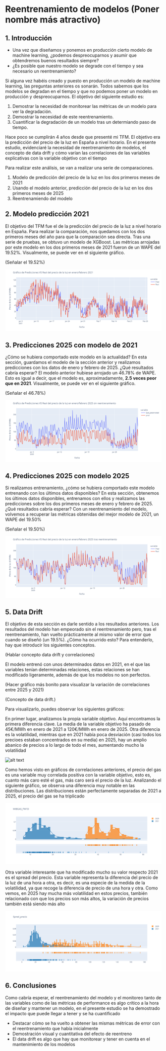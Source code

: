 # Reentrenamiento de modelos (Poner nombre más atractivo) 

## 1. Introducción

- Una vez que diseñamos y ponemos en producción cierto modelo de machine learning, ¿podemos despreocuparnos y asumir que obtendremos buenos resultados siempre?
- ¿Es posible que nuestro modelo se degrade con el tiempo y sea necesario un reentrenamiento?

Si alguna vez habéis creado y puesto en producción un modelo de machine learning, las preguntas anteriores os sonarán. Todos sabemos que los modelos se degradan en el tiempo y que no podemos poner un modelo en producción y despreocuparnos. El objetivo del siguiente estudio es:
1. Demostrar la necesidad de monitorear las métricas de un modelo para ver la degradación.
2. Demostrar la necesidad de este reentrenamiento.
3. Cuantificar la degradación de un modelo tras un determiando paso de tiempo.

Hace poco se cumplirán 4 años desde que presenté mi TFM. El objetivo era la predicción del precio de la luz en España a nivel horario. En el presente estudio, evidenciaré la necesidad de reentrenamiento de modelos, el concepto de data drift y cómo varían las correlaciones de las variables explicativas con la variable objetivo con el tiempo

Para realizar este análisis, se van a realizar una serie de comparaciones.
1. Modelo de predicción del precio de la luz en los dos primeros meses de 2021
2. Usando el modelo anterior, predicción del precio de la luz en los dos primeros meses de 2025
3. Reentrenamiendo del modelo

## 2. Modelo predicción 2021

El objetivo del TFM fue el de la predicción del precio de la luz a nivel horario en España. Para realizar la comparación, nos quedamos con los dos primeros meses del año para que la comparación sea directa. Tras una serie de pruebas, se obtuvo un modelo de XGBoost. Las métricas arrojadas por este modelo en los dos primeros meses de 2021 fueron de un WAPE del 19.52%. Visualmente, se puede ver en el siguiente gráfico.

(Señalar el 19.52%)

![alt text](https://github.com/caralosal/TFM-Big-Data-Business-Analytics/blob/master/Reentrenamiento_2025/grafico_2021.png?raw=true)


## 3. Predicciones 2025 con modelo de 2021

¿Cómo se hubiera comportado este modelo en la actualidad?
En esta sección, guardamos el modelo de la sección anterior y realizamos predicciones con los datos de enero y febrero de 2025. ¿Qué resultados cabría esperar?
El modelo anterior hubiese arrojado un 46.78% de WAPE. Esto es igual a decir, que el modelo es, aproximadamente, **2.5 veces peor que en 2021**. Visualmente, se puede ver en el siguiente gráfico.

(Señalar el 46.78%)

![alt text](https://github.com/caralosal/TFM-Big-Data-Business-Analytics/blob/master/Reentrenamiento_2025/grafico_2025_sin_reentrenamiento.png?raw=true)


## 4. Predicciones 2025 con modelo 2025

Si realizamos entrenamiento, ¿cómo se hubiera comportado este modelo entrenando con los últimos datos disponibles?
En esta sección, obtenemos los últimos datos disponibles, entrenamos con ellos y realizamos las predicciones sobre los dos primeros meses de enero y febrero de 2025. ¿Qué resultados cabría esperar?
Con un reentrenamiento del modelo, volvemos a recuperar las métricas obtenidas del mejor modelo de 2021, un WAPE del 19.50%

(Señalar el 19.50%)

![alt text](https://github.com/caralosal/TFM-Big-Data-Business-Analytics/blob/master/Reentrenamiento_2025/grafico_2025_reentrenamiento.png?raw=true)

## 5. Data Drift

El objetivo de esta sección es darle sentido a los resultados anteriores. Los resultados del modelo han empeorado sin el reentrenamiento pero, tras el reentrenamiento, han vuelto prácticamente al mismo valor de error que cuando se diseñó (un 19.5%). ¿Cómo ha ocurrido esto?
Para entenderlo, hay que introducir los siguientes conceptos.

(Hablar concepto data drift y correlaciones)

El modelo entrenó con unos determinados datos en 2021, en el que las variables tenían determinadas relaciones, estas relaciones se han modificado ligeramente, además de que los modelos no son perfectos.

(Hacer gráfico más bonito para visualizar la variación de correlaciones entre 2025 y 2021)

(Concepto de data drift.)

Para visualizarlo, puedes observar los siguientes gráficos:

En primer lugar, analizamos la propia variable objetivo. Aquí encontramos la primera diferencia clave. La media de la variable objetivo ha pasado de 45€/MWh en enero de 2021 a 120€/MWh en enero de 2025. Otra diferencia es la volatilidad, mientras que en 2021 había poca desviación (casi todos los precioes estaban concentrados en su media) en 2025, hay un amplio abanico de precios a lo largo de todo el mes, aumentando mucho la volatilidad 

![alt text](https://github.com/caralosal/TFM-Big-Data-Business-Analytics/blob/master/Reentrenamiento_2025/variable_objetivo.png?raw=true)

Como hemos visto en gráficos de correlaciones anteriores, el precio del gas es una variable muy correlada positiva con la variable objetivo, esto es, cuanto más caro esté el gas, más caro será el precio de la luz. Analizando el siguiente gráfico, se observa una diferencia muy notable en las distribuciones. Las distribuciones están perfectamente separadas de 2021 a 2025, el precio del gas se ha triplicado

![alt text](https://github.com/caralosal/TFM-Big-Data-Business-Analytics/blob/master/Reentrenamiento_2025/gas.png?raw=true)

Otra variable interesante que ha modificado mucho su valor respecto 2021 es el spread del precio. Esta variable representa la diferencia del precio de la luz de una hora a otra, es decir, es una especie de la medida de la volatilidad, ya que recoge la diferencia de precio de una hora y otra. Como vemos, en 2025 hay mucha más volatilidad en estos precios, también relacionado con que los precios son más altos, la variación de precios también está siendo más alto

![alt text](https://github.com/caralosal/TFM-Big-Data-Business-Analytics/blob/master/Reentrenamiento_2025/spread_precio.png?raw=true)

## 6. Conclusiones

Como cabría esperar, el reentrenamiento del modelo y el monitoreo tanto de las variables como de las métricas de performance es algo crítico a la hora de diseñar y mantener un modelo, en el presente estudio se ha demostrado el impacto que puede llegar a tener y se ha cuantificado 
- Destacar cómo se ha vuelto a obtener las mismas métricas de error con el reentrenamiento que había inicialmente
- Demostración visual y cuantitativa del efecto de reentreno
- El data drift es algo que hay que monitorear y tener en cuenta en el mantenimiento de los modelos